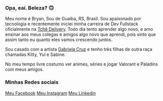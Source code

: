 ### Opa, eaí. Beleza? :upside_down_face:

Meu nome é Bryan, Sou de Guaíba, RS, Brasil. Sou apaixonado por tecnologia e recentemente iniciei minha carreira de Dev Fullstack oficialmente na [Tchê Delivery](https://www.tchedelivery.com.br). Todo dia tento aprender algo novo, e amo ensinar aos meus colegas e amigos algo novo que aprendi, pois sinto que assim tanto eu quanto eles vamos crescendo juntos.

Sou casado com a artista [Gabriela Cruz](https://www.instagram.com/gabby_rcruz/) e tenho três filhas de outra raça chamadas Kitty, Yui e Sabine.

No meu tempo livre costumo ver animes, séries e jogar Valorant e Paladins com meus amigos.

### Minhas Redes sociais
[Meu Facebook](https://www.facebook.com/BryanRickCruz/)
[Meu Instagram](https://www.instagram.com/sr_bryancruz/)
[Meu Linkedin](https://www.linkedin.com/in/bryan-h-cruz-souza/)
